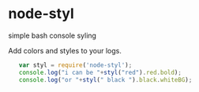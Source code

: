 # node-styl
simple bash console syling

Add colors and styles to your logs.

 ```javascript
 	var styl = require('node-styl');
	console.log("i can be "+styl("red").red.bold);
	console.log("or "+styl(" black ").black.whiteBG);
 ```
